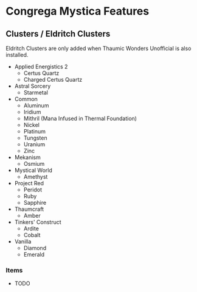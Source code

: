 # Congrega Mystica Features

## Clusters / Eldritch Clusters

Eldritch Clusters are only added when Thaumic Wonders Unofficial is also installed.

- Applied Energistics 2
  - Certus Quartz
  - Charged Certus Quartz
- Astral Sorcery
  - Starmetal
- Common
  - Aluminum
  - Iridium
  - Mithril (Mana Infused in Thermal Foundation)
  - Nickel
  - Platinum
  - Tungsten
  - Uranium
  - Zinc
- Mekanism
  - Osmium
- Mystical World
  - Amethyst
- Project Red
  - Peridot
  - Ruby
  - Sapphire
- Thaumcraft
  - Amber
- Tinkers' Construct
  - Ardite
  - Cobalt
- Vanilla
  - Diamond
  - Emerald

### Items
- TODO
